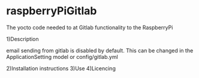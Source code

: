 # raspberryPiGitlab
The yocto code needed to at Gitlab functionality to the RaspberryPi 

1)Description

email sending from gitlab is disabled by default. This can be changed in the ApplicationSetting model or config/gitlab.yml

2)Installation instructions
3)Use
4)Licencing
